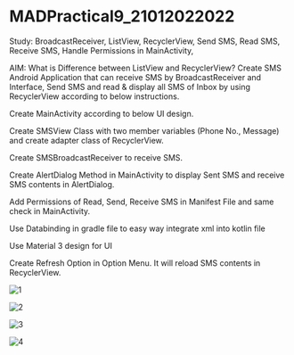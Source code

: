 # MADPractical9_21012022022

Study: BroadcastReceiver, ListView, RecyclerView, Send SMS, Read SMS, Receive SMS, Handle Permissions in MainActivity, 

AIM: What is Difference between ListView and RecyclerView? Create SMS Android Application that can receive SMS by BroadcastReceiver and Interface, Send SMS and read & display all SMS of Inbox by using RecyclerView according to below instructions.

Create MainActivity according to below UI design.

Create SMSView Class with two member variables (Phone No., Message) and create adapter class of RecyclerView.

Create SMSBroadcastReceiver to receive SMS.

Create AlertDialog Method in MainActivity to display Sent SMS and receive SMS contents in AlertDialog.

Add Permissions of Read, Send, Receive SMS in Manifest File and same check in MainActivity.

Use Databinding in gradle file to easy way integrate xml into kotlin file

Use Material 3 design for UI

Create Refresh Option in Option Menu. It will reload SMS contents in RecyclerView.

![1](https://user-images.githubusercontent.com/110646988/197452250-f571b34c-afd2-4aeb-8731-dfb1ed89bedd.jpg)


![2](https://user-images.githubusercontent.com/110646988/197452262-baa1c0ad-fe4b-4664-9e76-1f42224f4009.jpg)


![3](https://user-images.githubusercontent.com/110646988/197452287-9ef46e67-af23-455c-87fb-b45ba063a46f.jpg)


![4](https://user-images.githubusercontent.com/110646988/197452292-f74b20b3-faae-4e4c-8f5e-43fd1eb3b7dc.jpg)
